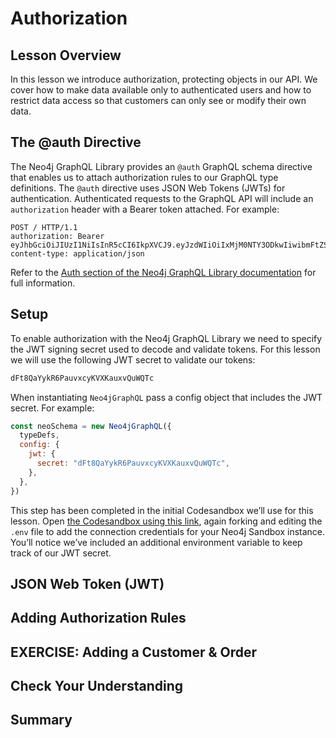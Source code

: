 # Authorization

## Lesson Overview

In this lesson we introduce authorization, protecting objects in our API. We cover how to make data available only to authenticated users and how to restrict data access so that customers can only see or modify their own data.

## The @auth Directive

The Neo4j GraphQL Library provides an `@auth` GraphQL schema directive that enables us to attach authorization rules to our GraphQL type definitions. The `@auth` directive uses JSON Web Tokens (JWTs) for authentication. Authenticated requests to the GraphQL API will include an `authorization` header with a Bearer token attached. For example:

```http
POST / HTTP/1.1
authorization: Bearer eyJhbGciOiJIUzI1NiIsInR5cCI6IkpXVCJ9.eyJzdWIiOiIxMjM0NTY3ODkwIiwibmFtZSI6IkpvaG4gRG9lIiwiaWF0IjoxNTE2MjM5MDIyLCJyb2xlcyI6WyJ1c2VyX2FkbWluIiwicG9zdF9hZG1pbiIsImdyb3VwX2FkbWluIl19.IY0LWqgHcjEtOsOw60mqKazhuRFKroSXFQkpCtWpgQI
content-type: application/json
```

Refer to the [Auth section of the Neo4j GraphQL Library documentation](https://neo4j.com/docs/graphql-manual/current/auth/) for full information.

## Setup

To enable authorization with the Neo4j GraphQL Library we need to specify the JWT signing secret used to decode and validate tokens. For this lesson we will use the following JWT secret to validate our tokens:

```sh
dFt8QaYykR6PauvxcyKVXKauxvQuWQTc
```

When instantiating `Neo4jGraphQL` pass a config object that includes the JWT secret. For example:

```js
const neoSchema = new Neo4jGraphQL({
  typeDefs,
  config: {
    jwt: {
      secret: "dFt8QaYykR6PauvxcyKVXKauxvQuWQTc",
    },
  },
})
```

This step has been completed in the initial Codesandbox we’ll use for this lesson. Open [the Codesandbox using this link](https://codesandbox.io/s/github/johnymontana/training-v3/tree/master/modules/graphql-apis/supplemental/code/04-graphql-apis-auth/begin?file=/.env), again forking and editing the `.env` file to add the connection credentials for your Neo4j Sandbox instance. You’ll notice we’ve included an additional environment variable to keep track of our JWT secret.

## JSON Web Token (JWT)

## Adding Authorization Rules

## EXERCISE: Adding a Customer & Order

## Check Your Understanding

## Summary
